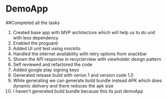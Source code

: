 # DemoApp

##Completed all the tasks
1. Created base app with MVP architecture which will help us to do unit with less dependency
2. Enabled the proguard
3. Added UI unit test using mockito
4. Handled the internet availability with retry options from snackbar
5. Shown the API response in recyclerview with viewholder design pattern
6. Self reviewed and refactored the code
7. Added google play signing keys
8. Generated release build with verion 1 and version code 1.0
9. While generating we can generate build bundle instead APK which does dynamic delivery and there reduces the apk size
10. I haven't generated build bundle because this its just demoApp
